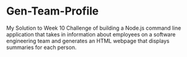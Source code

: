 # Gen-Team-Profile
My Solution to Week 10 Challenge of building a Node.js command line application that takes in information about employees on a software engineering team and generates an HTML webpage that displays summaries for each person.
